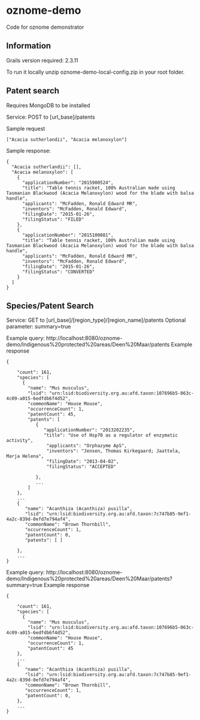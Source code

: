 oznome-demo
=========

Code for oznome demonstrator

## Information

Grails version required: 2.3.11

To run it locally unzip oznome-demo-local-config.zip in your root folder.


## Patent search
Requires MongoDB to be installed

Service: POST to [url_base]/patents

Sample request
```
["Acacia sutherlandii", "Acacia melanoxylon"]
```

Sample response:
```
{
  "Acacia sutherlandii": [],
  "Acacia melanoxylon": [
    {
      "applicationNumber": "2015900524",
      "title": "Table tennis racket, 100% Australian made using Tasmanian Blackwood (Acacia Melanoxylon) wood for the blade with balsa handle",
      "applicants": "McFadden, Ronald Edward MR",
      "inventors": "McFadden, Ronald Edward",
      "filingDate": "2015-01-26",
      "filingStatus": "FILED"
    },
    {
      "applicationNumber": "2015100081",
      "title": "Table tennis racket, 100% Australian made using Tasmanian Blackwood (Acacia Melanoxylon) wood for the blade with balsa handle",
      "applicants": "McFadden, Ronald Edward MR",
      "inventors": "McFadden, Ronald Edward",
      "filingDate": "2015-01-26",
      "filingStatus": "CONVERTED"
    }
  ]
}
```

## Species/Patent Search

Service: GET to [url_base]/[region_type]/[region_name]/patents
Optional parameter: summary=true

Example query: http://localhost:8080/oznome-demo/Indigenous%20protected%20areas/Deen%20Maar/patents
Example response
```
{

    "count": 161,
    "species": [
      {
        "name": "Mus musculus",
        "lsid": "urn:lsid:biodiversity.org.au:afd.taxon:107696b5-063c-4c09-a015-6edfdb6f4d52",
        "commonName": "House Mouse",
        "occurrenceCount": 1,
        "patentCount": 45,
        "patents": [
           {
              "applicationNumber": "2013202235",
              "title": "Use of Hsp70 as a regulator of enzymatic activity",
               "applicants": "Orphazyme ApS",
               "inventors": "Jensen, Thomas Kirkegaard; Jaattela, Marja Helena",
               "filingDate": "2013-04-02",
               "filingStatus": "ACCEPTED"

           },
           ...
        ]
    },
    ...
    {
       "name": "Acanthiza (Acanthiza) pusilla",
       "lsid": "urn:lsid:biodiversity.org.au:afd.taxon:7c747b85-9ef1-4a2c-839d-0efd7e794af4",
       "commonName": "Brown Thornbill",
       "occurrenceCount": 1,
       "patentCount": 0,
       "patents": [ ]

    },
    ...
}
```

Example query: http://localhost:8080/oznome-demo/Indigenous%20protected%20areas/Deen%20Maar/patents?summary=true
Example response
```
{

    "count": 161,
    "species": [
      {
        "name": "Mus musculus",
        "lsid": "urn:lsid:biodiversity.org.au:afd.taxon:107696b5-063c-4c09-a015-6edfdb6f4d52",
        "commonName": "House Mouse",
        "occurrenceCount": 1,
        "patentCount": 45
    },
    ...
    {
       "name": "Acanthiza (Acanthiza) pusilla",
       "lsid": "urn:lsid:biodiversity.org.au:afd.taxon:7c747b85-9ef1-4a2c-839d-0efd7e794af4",
       "commonName": "Brown Thornbill",
       "occurrenceCount": 1,
       "patentCount": 0,
    },
    ...
}
```